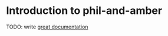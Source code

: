 # Introduction to phil-and-amber

TODO: write [great documentation](http://jacobian.org/writing/great-documentation/what-to-write/)
